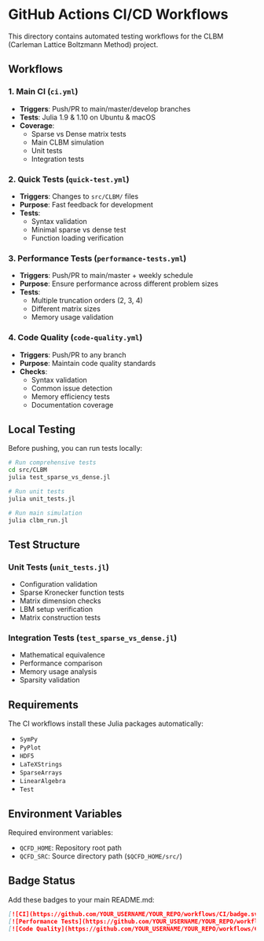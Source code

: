 # GitHub Actions CI/CD Workflows

This directory contains automated testing workflows for the CLBM (Carleman Lattice Boltzmann Method) project.

## Workflows

### 1. **Main CI (`ci.yml`)**
- **Triggers**: Push/PR to main/master/develop branches
- **Tests**: Julia 1.9 & 1.10 on Ubuntu & macOS
- **Coverage**: 
  - Sparse vs Dense matrix tests
  - Main CLBM simulation
  - Unit tests
  - Integration tests

### 2. **Quick Tests (`quick-test.yml`)**
- **Triggers**: Changes to `src/CLBM/` files
- **Purpose**: Fast feedback for development
- **Tests**:
  - Syntax validation
  - Minimal sparse vs dense test
  - Function loading verification

### 3. **Performance Tests (`performance-tests.yml`)**
- **Triggers**: Push/PR to main/master + weekly schedule
- **Purpose**: Ensure performance across different problem sizes
- **Tests**:
  - Multiple truncation orders (2, 3, 4)
  - Different matrix sizes
  - Memory usage validation

### 4. **Code Quality (`code-quality.yml`)**
- **Triggers**: Push/PR to any branch
- **Purpose**: Maintain code quality standards
- **Checks**:
  - Syntax validation
  - Common issue detection
  - Memory efficiency tests
  - Documentation coverage

## Local Testing

Before pushing, you can run tests locally:

```bash
# Run comprehensive tests
cd src/CLBM
julia test_sparse_vs_dense.jl

# Run unit tests
julia unit_tests.jl

# Run main simulation
julia clbm_run.jl
```

## Test Structure

### Unit Tests (`unit_tests.jl`)
- Configuration validation
- Sparse Kronecker function tests
- Matrix dimension checks
- LBM setup verification
- Matrix construction tests

### Integration Tests (`test_sparse_vs_dense.jl`)
- Mathematical equivalence
- Performance comparison
- Memory usage analysis
- Sparsity validation

## Requirements

The CI workflows install these Julia packages automatically:
- `SymPy`
- `PyPlot` 
- `HDF5`
- `LaTeXStrings`
- `SparseArrays`
- `LinearAlgebra`
- `Test`

## Environment Variables

Required environment variables:
- `QCFD_HOME`: Repository root path
- `QCFD_SRC`: Source directory path (`$QCFD_HOME/src/`)

## Badge Status

Add these badges to your main README.md:

```markdown
[![CI](https://github.com/YOUR_USERNAME/YOUR_REPO/workflows/CI/badge.svg)](https://github.com/YOUR_USERNAME/YOUR_REPO/actions)
[![Performance Tests](https://github.com/YOUR_USERNAME/YOUR_REPO/workflows/Performance%20Tests/badge.svg)](https://github.com/YOUR_USERNAME/YOUR_REPO/actions)
[![Code Quality](https://github.com/YOUR_USERNAME/YOUR_REPO/workflows/Code%20Quality/badge.svg)](https://github.com/YOUR_USERNAME/YOUR_REPO/actions)
```
